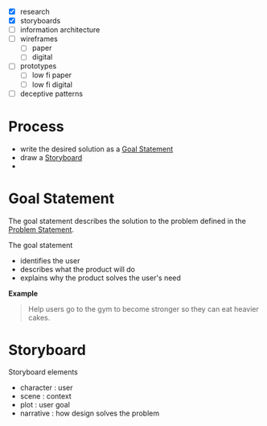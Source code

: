 - [x] research
- [x] storyboards
- [ ] information architecture
- [ ] wireframes
	- [ ] paper
	- [ ] digital
- [ ] prototypes
	- [ ] low fi paper
	- [ ] low fi digital
- [ ] deceptive patterns

# Process

- write the desired solution as a [Goal Statement](#Goal%20Statement)
- draw a [Storyboard](Tooling/Storyboard.md)
- 
# Goal Statement

The goal statement describes the solution to the problem defined in the [Problem Statement](Design%20Thinking/2-Define.md#Problem%20Statement).

The goal statement

- identifies the user
- describes what the product will do
- explains why the product solves the user's need

**Example**

> Help users go to the gym to become stronger so they can eat heavier cakes.

# Storyboard



Storyboard elements

- character : user
- scene : context
- plot : user goal
- narrative : how design solves the problem

